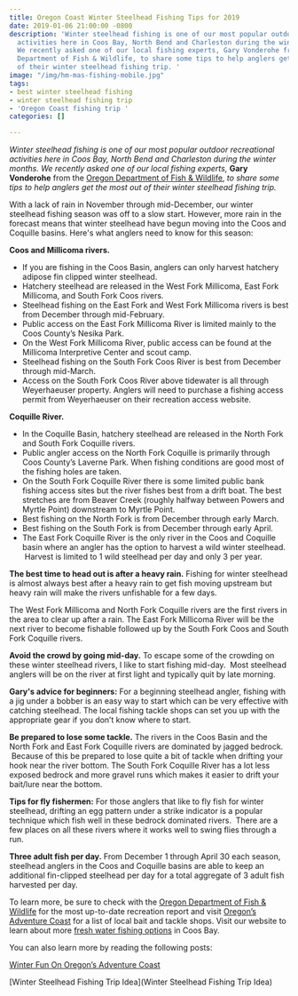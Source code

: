 ```yaml
---
title: Oregon Coast Winter Steelhead Fishing Tips for 2019
date: 2019-01-06 21:00:00 -0800
description: 'Winter steelhead fishing is one of our most popular outdoor recreational
  activities here in Coos Bay, North Bend and Charleston during the winter months.
  We recently asked one of our local fishing experts, Gary Vonderohe from the Oregon
  Department of Fish & Wildlife, to share some tips to help anglers get the most out
  of their winter steelhead fishing trip. '
image: "/img/hm-mas-fishing-mobile.jpg"
tags:
- best winter steelhead fishing
- winter steelhead fishing trip
- 'Oregon Coast fishing trip '
categories: []

---
```

_Winter steelhead fishing is one of our most popular outdoor recreational activities here in Coos Bay, North Bend and Charleston during the winter months. We recently asked one of our local fishing experts,_ **Gary Vonderohe** from the [Oregon Department of Fish & Wildlife](https://www.dfw.state.or.us/resources/fishing/), _to share some tips to help anglers get the most out of their winter steelhead fishing trip._

With a lack of rain in November through mid-December,  our winter steelhead fishing season was off to a slow start. However,  more rain in the forecast means that winter steelhead have begun moving into the Coos and Coquille basins. Here's what anglers need to know for this season:

**Coos and Millicoma rivers.**

* If you are fishing in the Coos Basin, anglers can only harvest hatchery adipose fin clipped winter steelhead.
* Hatchery steelhead are released in the West Fork Millicoma, East Fork Millicoma, and South Fork Coos rivers.
* Steelhead fishing on the East Fork and West Fork Millicoma rivers is best from December through mid-February.
* Public access on the East Fork Millicoma River is limited mainly to the Coos County’s Nesika Park.
* On the West Fork Millicoma River, public access can be found at the Millicoma Interpretive Center and scout camp.
* Steelhead fishing on the South Fork Coos River is best from December through mid-March.
* Access on the South Fork Coos River above tidewater is all through Weyerhaeuser property. Anglers will need to purchase a fishing access permit from Weyerhaeuser on their recreation access website.

**Coquille River.**

* In the Coquille Basin, hatchery steelhead are released in the North Fork and South Fork Coquille rivers.
* Public angler access on the North Fork Coquille is primarily through Coos County’s Laverne Park. When fishing conditions are good most of the fishing holes are taken.
* On the South Fork Coquille River there is some limited public bank fishing access sites but the river fishes best from a drift boat. The best stretches are from Beaver Creek (roughly halfway between Powers and Myrtle Point) downstream to Myrtle Point.
* Best fishing on the North Fork is from December through early March.
* Best fishing on the South Fork is from December through early April.
* The East Fork Coquille River is the only river in the Coos and Coquille basin where an angler has the option to harvest a wild winter steelhead.  Harvest is limited to 1 wild steelhead per day and only 3 per year.

**The best time to head out is after a heavy rain.** Fishing for winter steelhead is almost always best after a heavy rain to get fish moving upstream but heavy rain will make the rivers unfishable for a few days.

The West Fork Millicoma and North Fork Coquille rivers are the first rivers in the area to clear up after a rain. The East Fork Millicoma River will be the next river to become fishable followed up by the South Fork Coos and South Fork Coquille rivers.

**Avoid the crowd by going mid-day.** To escape some of the crowding on these winter steelhead rivers, I like to start fishing mid-day.  Most steelhead anglers will be on the river at first light and typically quit by late morning.

**Gary's advice for beginners:** For a beginning steelhead angler, fishing with a jig under a bobber is an easy way to start which can be very effective with catching steelhead. The local fishing tackle shops can set you up with the appropriate gear if you don’t know where to start.

**Be prepared to lose some tackle.** The rivers in the Coos Basin and the North Fork and East Fork Coquille rivers are dominated by jagged bedrock.  Because of this be prepared to lose quite a bit of tackle when drifting your hook near the river bottom. The South Fork Coquille River has a lot less exposed bedrock and more gravel runs which makes it easier to drift your bait/lure near the bottom.

**Tips for fly fishermen:** For those anglers that like to fly fish for winter steelhead, drifting an egg pattern under a strike indicator is a popular technique which fish well in these bedrock dominated rivers.  There are a few places on all these rivers where it works well to swing flies through a run.

**Three adult fish per day.** From December 1 through April 30 each season, steelhead anglers in the Coos and Coquille basins are able to keep an additional fin-clipped steelhead per day for a total aggregate of 3 adult fish harvested per day.

To learn more, be sure to check with the [Oregon Department of Fish & Wildlife](https://www.dfw.state.or.us/resources/fishing/) for the most up-to-date recreation report and visit [Oregon’s Adventure Coast](https://oregonsadventurecoast.com/equipment-rent-and-buy) for a list of local bait and tackle shops. Visit our website to learn about more [fresh water fishing options](https://oregonsadventurecoast.com/tripideas/fresh-water-fishing-options--by-body-of-water) in Coos Bay.

You can also learn more by reading the following posts:

[Winter Fun On Oregon’s Adventure Coast](https://oregonsadventurecoast.com/tripideas/winter-fun-in-oregons-adventure-coast/)

[Winter Steelhead Fishing Trip Idea](Winter Steelhead Fishing Trip Idea)